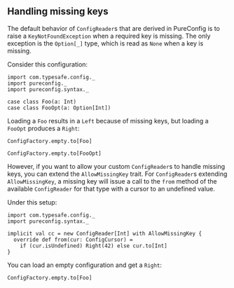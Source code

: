 ## Handling missing keys

The default behavior of `ConfigReader`s that are derived in PureConfig is to
raise a `KeyNotFoundException` when a required key is missing. The only
exception is the `Option[_]` type, which is read as `None` when a key is
missing.

Consider this configuration:

```tut:silent
import com.typesafe.config._
import pureconfig._
import pureconfig.syntax._

case class Foo(a: Int)
case class FooOpt(a: Option[Int])
```

Loading a `Foo` results in a `Left` because of missing keys, but loading a `FooOpt` produces a `Right`:

```tut:book
ConfigFactory.empty.to[Foo]

ConfigFactory.empty.to[FooOpt]
```

However, if you want to allow your custom `ConfigReader`s to handle missing
keys, you can extend the `AllowMissingKey` trait. For `ConfigReader`s extending
`AllowMissingKey`, a missing key will issue a call to the `from` method of the
available `ConfigReader` for that type with a cursor to an undefined value.

Under this setup:

```tut:silent
import com.typesafe.config._
import pureconfig.syntax._

implicit val cc = new ConfigReader[Int] with AllowMissingKey {
  override def from(cur: ConfigCursor) =
    if (cur.isUndefined) Right(42) else cur.to[Int]
}
```

You can load an empty configuration and get a `Right`:

```tut:book
ConfigFactory.empty.to[Foo]
```

